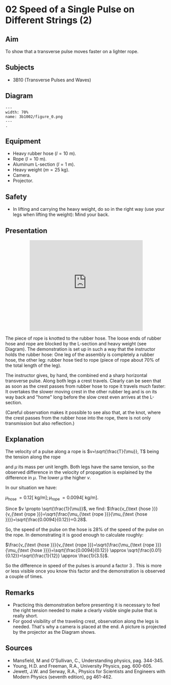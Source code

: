 # 02 Speed of a Single Pulse on Different Strings (2)
  
## Aim   
 To show that a transverse pulse moves faster on a lighter rope.    
  
## Subjects   
* 3B10 (Transverse Pulses and Waves)   

## Diagram
    
```{figure} figures/figure_0.png  
---  
width: 70%  
name: 3b1002/figure_0.png  
---  
. 
```
    
  
## Equipment   
 *  Heavy rubber hose ($l=10\mathrm{~m}$). 
 *  Rope ($l=10\mathrm{~m}$). 
 *  Aluminum L-section ($l=1\mathrm{~m}$). 
 *  Heavy weight ($m=25\mathrm{~kg}$). 
 *  Camera. 
 *  Projector.   
  
## Safety   
 
 *  In lifting and carrying the heavy weight, do so in the right way (use your legs when lifting the weight): Mind your back.
     
  
## Presentation

<div style="display: flex; justify-content: center;">
    <div style="position: relative; width: 70%; height: 0; padding-bottom: 56.25%;">
        <iframe
            src="https://www.youtube.com/embed/YQAKQVE3gqk?si=MBSepn730SyqXOce"
            style="position: absolute; top: 0; left: 0; width: 100%; height: 100%;"
            frameborder="0"
            allow="accelerometer; autoplay; clipboard-write; encrypted-media; gyroscope; picture-in-picture"
            allowfullscreen
        ></iframe>
    </div>
</div>

The piece of rope is knotted to the rubber hose. The loose ends of rubber hose and rope are blocked by the L-section and heavy weight (see Diagram). The demonstration is set up in such a way that the instructor holds the rubber hose: One leg of the assembly is completely a rubber hose, the other leg: rubber hose tied to rope (piece of rope about $70 \%$ of the total length of the leg).

The instructor gives, by hand, the combined end a sharp horizontal transverse pulse. Along both legs a crest travels. Clearly can be seen that as soon as the crest passes from rubber hose to rope it travels much faster: It overtakes the slower moving crest in the other rubber leg and is on its way back and "home" long before the slow crest even arrives at the L-section.

(Careful observation makes it possible to see also that, at the knot, where the crest passes from the rubber hose into the rope, there is not only transmission but also reflection.) 
  
## Explanation   
The velocity of a pulse along a rope is $v=\sqrt{\frac{T}{\mu}}, T$ being the tension along the rope

and $\mu$ its mass per unit length. Both legs have the same tension, so the observed difference in the velocity of propagation is explained by the difference in $\mu$. The lower $\mu$ the higher $v$.

In our situation we have:

$\mu_{\text {hose }}=0.12[\mathrm{~kg} / \mathrm{m}] ; \mu_{\text {rope }}=0.0094[\mathrm{~kg} / \mathrm{m}]$.

Since $v \propto \sqrt{\frac{1}{\mu}}$, we find: $\frac{v_{\text {hose }}}{v_{\text {rope }}}=\sqrt{\frac{\mu_{\text {rope }}}{\mu_{\text {hose }}}}=\sqrt{\frac{0.0094}{0.12}}=0.28$.

So, the speed of the pulse on the hose is $28 \%$ of the speed of the pulse on the rope. In demonstrating it is good enough to calculate roughly:

$\frac{v_{\text {hose }}}{v_{\text {rope }}}=\sqrt{\frac{\mu_{\text {rope }}}{\mu_{\text {hose }}}}=\sqrt{\frac{0.0094}{0.12}} \approx \sqrt{\frac{0.01}{0.12}}=\sqrt{\frac{1}{12}} \approx \frac{1}{3.5}$.

So the difference in speed of the pulses is around a factor 3 . This is more or less visible once you know this factor and the demonstration is observed a couple of times. 
  
## Remarks
 *  Practicing this demonstration before presenting it is necessary to feel the right tension needed to make a clearly visible single pulse that is really short. 
 *  For good visibility of the traveling crest, observation along the legs is needed. That's why a camera is placed at the end. A picture is projected by the projector as the Diagram shows.
   
  
## Sources
 *  Mansfield, M and O'Sullivan, C., Understanding physics, pag. 344-345. 
 *  Young, H.D. and Freeman, R.A., University Physics, pag. 600-605. 
 *  Jewett, J.W. and Serway, R.A., Physics for Scientists and Engineers with Modern Physics (seventh edition), pg 461-462.
  
